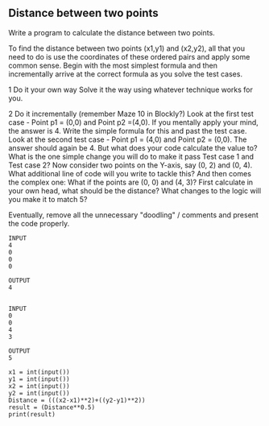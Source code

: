 ## Distance between two points
Write a program to calculate the distance between two points.

To find the distance between two points (x1,y1) and (x2,y2), all that you need to do is use the coordinates of these ordered pairs and apply some common sense. Begin with the most simplest formula and then incrementally arrive at the correct formula as you solve the test cases.

1 Do it your own way
Solve it the way using whatever technique works for you. 

2 Do it incrementally  (remember Maze 10 in Blockly?)
Look at the first test case - Point p1 = (0,0) and Point p2 =(4,0). If you mentally apply your mind, the answer is 4. Write the simple formula for this and past the test case.
Look at the second test case - Point p1 = (4,0) and Point p2 = (0,0). The answer should again be 4. But what does your code calculate the value to? What is the one simple change you will do to make it pass Test case 1 and Test case 2?
Now consider two points on the Y-axis, say (0, 2) and (0, 4). What additional line of code will you write to tackle this?
And then comes the complex one: What if the points are (0, 0) and (4, 3)? 
First calculate in your own head, what should be the distance? 
What changes to the logic will you make it to match 5? 

Eventually, remove all the unnecessary "doodling" / comments and present the code properly. 
```
INPUT 
4
0
0
0

OUTPUT
4


INPUT 
0
0
4
3

OUTPUT
5
```
```
x1 = int(input())  
y1 = int(input())  
x2 = int(input())
y2 = int(input())
Distance = (((x2-x1)**2)+((y2-y1)**2))
result = (Distance**0.5)
print(result)
```
